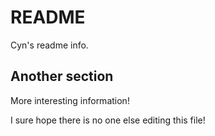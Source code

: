# README

Cyn's readme info.


## Another section

More interesting information!

I sure hope there is no one else editing this file!